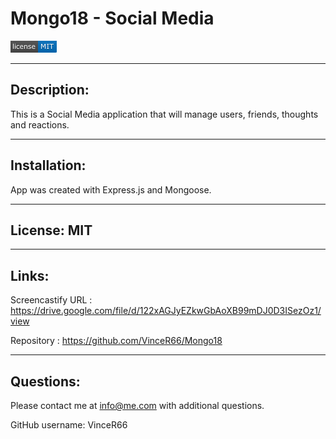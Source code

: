 # Mongo18 - Social Media


![Screenshot](./MIT.png)

_______________________________________________________________________________________________________________________________
## Description:
This is a Social Media application that will manage users, friends, thoughts and reactions. 

_______________________________________________________________________________________________________________________________
## Installation:
App was created with Express.js and Mongoose.
_______________________________________________________________________________________________________________________________
## License: MIT
_______________________________________________________________________________________________________________________________
## Links:
Screencastify URL : https://drive.google.com/file/d/122xAGJyEZkwGbAoXB99mDJ0D3ISezOz1/view

Repository : https://github.com/VinceR66/Mongo18
_______________________________________________________________________________________________________________________________
## Questions:
Please contact me at info@me.com with additional questions.

GitHub username: VinceR66